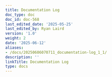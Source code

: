 ```yaml
---
title: Documentation Log
doc_type: doc
doc_id: doc-568
last_edited_date: '2025-05-25'
last_edited_by: Ryan Laird
version: '1.0'
weight: 2
date: '2025-06-12'
aliases:
- /docs/20250606070711_documentation-log_1_1/
description: ''
linkTitle: Documentation Log
type: docs
---
```


